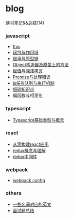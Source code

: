 # blog
读书笔记&&总结(14)

### javascript
- [this](https://github.com/xblcity/blog/blob/master/article/this.md)
- [闭包与作用域](https://github.com/xblcity/blog/blob/master/article/scope-closures.md)
- [继承与原型链](https://github.com/xblcity/blog/blob/master/article/inherit-prototype.md)
- [Object构造器及原型上的方法](https://github.com/xblcity/blog/blob/master/article/object-method-property.md)
- [赋值与深浅拷贝](https://github.com/xblcity/blog/blob/master/article/equalwith-copy.md)
- [Promise与处理错误](https://github.com/xblcity/blog/blob/master/article/promise.md)
- [js任务队列与执行机制](https://github.com/xblcity/blog/blob/master/article/eventloop.md)
- [细碎知识点](https://github.com/xblcity/blog/blob/master/article/little-points.md)
- 偏函数与柯里化

### typescript
- [Typescript基础类型与概念](https://github.com/xblcity/blog/blob/master/article/typescript-basic-concepts.md)

### react
- [从零构建react应用](https://github.com/xblcity/blog/blob/master/article/inital-react.md)
- [redux概念与理解](https://github.com/xblcity/blog/blob/master/article/redux.md)
- [redux中间件](https://github.com/xblcity/blog/blob/master/article/redux-middleware.md)

### webpack
- [webpack config](https://github.com/xblcity/blog/blob/master/article/webpack-config.md)

### others
- [一些名词对应的英文](https://github.com/xblcity/blog/blob/master/article/words.md)
- [面试题总结](https://github.com/xblcity/blog/blob/master/article/job-interview.md)